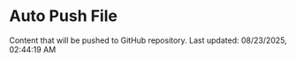 # Auto Push File

Content that will be pushed to GitHub repository.
Last updated: 08/23/2025, 02:44:19 AM